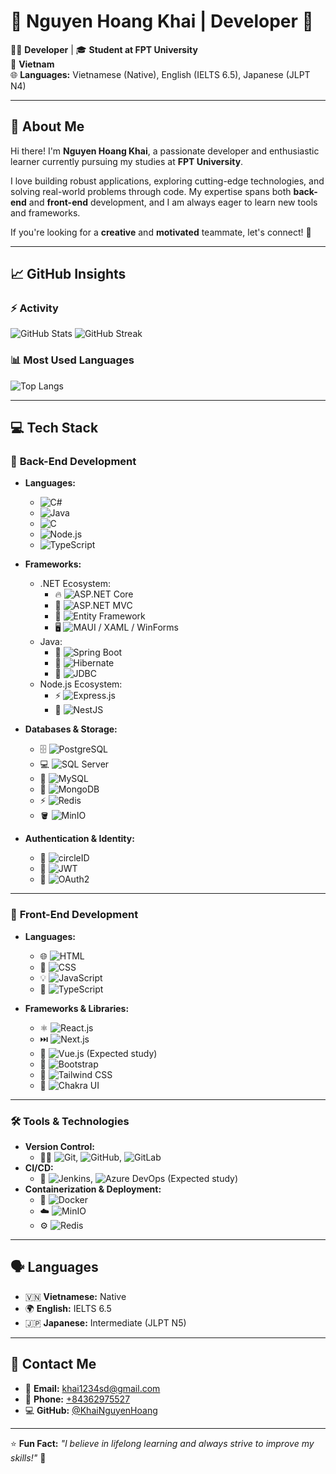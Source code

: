 # 🌟 Nguyen Hoang Khai | Developer 🚀

👨‍💻 **Developer** | 🎓 **Student at FPT University**  
📍 **Vietnam**  
🌐 **Languages:** Vietnamese (Native), English (IELTS 6.5), Japanese (JLPT N4)  

---

## 👋 About Me
Hi there! I'm **Nguyen Hoang Khai**, a passionate developer and enthusiastic learner currently pursuing my studies at **FPT University**.  

I love building robust applications, exploring cutting-edge technologies, and solving real-world problems through code. My expertise spans both **back-end** and **front-end** development, and I am always eager to learn new tools and frameworks.  

If you're looking for a **creative** and **motivated** teammate, let's connect! 🤝  

---

## 📈 GitHub Insights

### ⚡ Activity
![GitHub Stats](https://github-readme-stats.vercel.app/api?username=KhaiNguyenHoang&show_icons=true&count_private=true&include_all_commits=true&theme=tokyonight)
![GitHub Streak](https://github-readme-streak-stats.herokuapp.com/?user=KhaiNguyenHoang&theme=tokyonight)

### 📊 Most Used Languages
![Top Langs](https://github-readme-stats.vercel.app/api/top-langs/?username=KhaiNguyenHoang&layout=compact&langs_count=8&theme=tokyonight)

---

## 💻 Tech Stack

### 🔹 **Back-End Development**
- **Languages:**
  - ![C#](https://img.shields.io/badge/-C%23-239120?style=flat&logo=c-sharp&logoColor=white)
  - ![Java](https://img.shields.io/badge/-Java-007396?style=flat&logo=java&logoColor=white)
  - ![C](https://img.shields.io/badge/-C-A8B9CC?style=flat&logo=c&logoColor=white)
  - ![Node.js](https://img.shields.io/badge/-Node.js-339933?style=flat&logo=node.js&logoColor=white)
  - ![TypeScript](https://img.shields.io/badge/-TypeScript-3178C6?style=flat&logo=typescript&logoColor=white)
  
- **Frameworks:**
  - .NET Ecosystem:
    - 🔥 ![ASP.NET Core](https://img.shields.io/badge/-ASP.NET_Core-5C2D91?style=flat&logo=dotnet&logoColor=white)
    - 🎨 ![ASP.NET MVC](https://img.shields.io/badge/-ASP.NET_MVC-512BD4?style=flat&logo=dotnet&logoColor=white)
    - 💾 ![Entity Framework](https://img.shields.io/badge/-Entity_Framework-512BD4?style=flat&logo=dotnet&logoColor=white)
    - 🖥️ ![MAUI / XAML / WinForms](https://img.shields.io/badge/-MAUI/XAML/WinForms-5C2D91?style=flat&logo=dotnet&logoColor=white)
  - Java:
    - 🚀 ![Spring Boot](https://img.shields.io/badge/-Spring%20Boot-6DB33F?style=flat&logo=spring-boot&logoColor=white)  
    - 🐘 ![Hibernate](https://img.shields.io/badge/-Hibernate-59666C?style=flat&logo=hibernate&logoColor=white)  
    - 🔌 ![JDBC](https://img.shields.io/badge/-JDBC-003B57?style=flat&logo=java&logoColor=white)  
  - Node.js Ecosystem:
    - ⚡ ![Express.js](https://img.shields.io/badge/-Express.js-000000?style=flat&logo=express&logoColor=white)  
    - 🧩 ![NestJS](https://img.shields.io/badge/-NestJS-E0234E?style=flat&logo=nestjs&logoColor=white)

- **Databases & Storage:**
  - 🗄️ ![PostgreSQL](https://img.shields.io/badge/-PostgreSQL-336791?style=flat&logo=postgresql&logoColor=white)
  - 💻 ![SQL Server](https://img.shields.io/badge/-SQL%20Server-CC2927?style=flat&logo=microsoft-sql-server&logoColor=white)
  - 🐬 ![MySQL](https://img.shields.io/badge/-MySQL-4479A1?style=flat&logo=mysql&logoColor=white)
  - 🍃 ![MongoDB](https://img.shields.io/badge/-MongoDB-47A248?style=flat&logo=mongodb&logoColor=white)
  - ⚡ ![Redis](https://img.shields.io/badge/-Redis-DC382D?style=flat&logo=redis&logoColor=white)
  - 🪣 ![MinIO](https://img.shields.io/badge/-MinIO-C72E49?style=flat&logo=minio&logoColor=white)

- **Authentication & Identity:**
  - 🪪 ![circleID](https://img.shields.io/badge/-circleID-0085FF?style=flat&logo=openid&logoColor=white)
  - 🔐 ![JWT](https://img.shields.io/badge/-JWT-000000?style=flat&logo=json-web-tokens&logoColor=white)
  - 🔑 ![OAuth2](https://img.shields.io/badge/-OAuth2-4285F4?style=flat&logo=auth0&logoColor=white)

---

### 🎨 **Front-End Development**
- **Languages:**
  - 🌐 ![HTML](https://img.shields.io/badge/-HTML-E34F26?style=flat&logo=html5&logoColor=white)
  - 🎨 ![CSS](https://img.shields.io/badge/-CSS-1572B6?style=flat&logo=css3&logoColor=white)
  - 💡 ![JavaScript](https://img.shields.io/badge/-JavaScript-F7DF1E?style=flat&logo=javascript&logoColor=black)
  - 🧠 ![TypeScript](https://img.shields.io/badge/-TypeScript-3178C6?style=flat&logo=typescript&logoColor=white)
  
- **Frameworks & Libraries:**
  - ⚛️ ![React.js](https://img.shields.io/badge/-React-61DAFB?style=flat&logo=react&logoColor=black)
  - ⏭️ ![Next.js](https://img.shields.io/badge/-Next.js-000000?style=flat&logo=next.js&logoColor=white)
  - 🌿 ![Vue.js](https://img.shields.io/badge/-Vue.js-4FC08D?style=flat&logo=vue.js&logoColor=white) (Expected study)
  - 💅 ![Bootstrap](https://img.shields.io/badge/-Bootstrap-7952B3?style=flat&logo=bootstrap&logoColor=white)
  - 🌈 ![Tailwind CSS](https://img.shields.io/badge/-TailwindCSS-06B6D4?style=flat&logo=tailwind-css&logoColor=white)
  - 🎨 ![Chakra UI](https://img.shields.io/badge/-ChakraUI-319795?style=flat&logo=chakraui&logoColor=white)

---

### 🛠️ **Tools & Technologies**
- **Version Control:**  
  - 🧑‍💻 ![Git](https://img.shields.io/badge/-Git-F05032?style=flat&logo=git&logoColor=white), ![GitHub](https://img.shields.io/badge/-GitHub-181717?style=flat&logo=github&logoColor=white), ![GitLab](https://img.shields.io/badge/-GitLab-FC6D26?style=flat&logo=gitlab&logoColor=white)  
- **CI/CD:**  
  - 🔄 ![Jenkins](https://img.shields.io/badge/-Jenkins-D24939?style=flat&logo=jenkins&logoColor=white), ![Azure DevOps](https://img.shields.io/badge/-Azure_DevOps-0078D7?style=flat&logo=azure-devops&logoColor=white) (Expected study)  
- **Containerization & Deployment:**  
  - 🐳 ![Docker](https://img.shields.io/badge/-Docker-2496ED?style=flat&logo=docker&logoColor=white)  
  - ☁️ ![MinIO](https://img.shields.io/badge/-MinIO-C72E49?style=flat&logo=minio&logoColor=white)  
  - ⚙️ ![Redis](https://img.shields.io/badge/-Redis-DC382D?style=flat&logo=redis&logoColor=white)

---

## 🗣️ Languages
- 🇻🇳 **Vietnamese:** Native  
- 🌍 **English:** IELTS 6.5  
- 🇯🇵 **Japanese:** Intermediate (JLPT N5)  

---

## 📧 Contact Me
- 📩 **Email:** [khai1234sd@gmail.com](mailto:khai1234sd@gmail.com)  
- 📱 **Phone:** [+84362975527](tel:+84362975527)  
- 💻 **GitHub:** [@KhaiNguyenHoang](https://github.com/KhaiNguyenHoang)  

---

⭐ **Fun Fact:** _"I believe in lifelong learning and always strive to improve my skills!"_ 🚀
